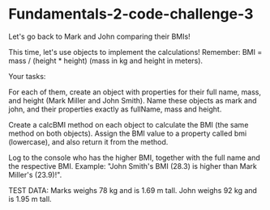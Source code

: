 # Fundamentals-2-code-challenge-3
Let's go back to Mark and John comparing their BMIs!

This time, let's use objects to implement the calculations! Remember: BMI = mass / (height * height) (mass in kg and height in meters).

Your tasks:

For each of them, create an object with properties for their full name, mass, and height (Mark Miller and John Smith). Name these objects as mark and john, and their properties exactly as fullName, mass and height.

Create a calcBMI method on each object to calculate the BMI (the same method on both objects). Assign the BMI value to a property called bmi (lowercase), and also return it from the method.

Log to the console who has the higher BMI, together with the full name and the respective BMI. Example: "John Smith's BMI (28.3) is higher than Mark Miller's (23.9)!".

TEST DATA: Marks weighs 78 kg and is 1.69 m tall. John weighs 92 kg and is 1.95 m tall.